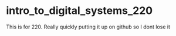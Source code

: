 # intro_to_digital_systems_220
This is for 220. Really quickly putting it up on github so I dont lose it
